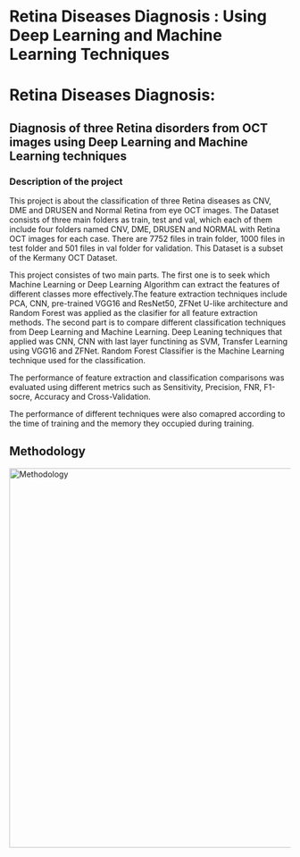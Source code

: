 # Retina Diseases Diagnosis : Using Deep Learning and Machine Learning Techniques

<!DOCTYPE html>
<html>
<head>
<title>Page Title</title>
</head>
<body>

<h1>Retina Diseases Diagnosis:</h1>
<h2>Diagnosis of three Retina disorders from OCT images using
Deep Learning and Machine Learning techniques</h2>
<h3><b> Description of the project</b></h3>

<p>This project is about the classification of three Retina diseases
as CNV, DME and DRUSEN and Normal Retina from eye OCT images. 
The Dataset consists of three main folders as train, test and val, 
which each of them include four folders named CNV, DME, DRUSEN 
and NORMAL with Retina OCT images for each case. There are 7752 files
in train folder, 1000 files in test folder and 501 files in val folder
for validation. This Dataset is a subset of the Kermany OCT Dataset.</p>

<p> This project consistes of two main parts. The first one is to seek
which Machine Learning or Deep Learning Algorithm can extract the features
of different classes more effectively.The feature extraction techniques
include PCA, CNN, pre-trained VGG16 and ResNet50, ZFNet U-like architecture
and Random Forest was applied as the clasifier for all feature extraction methods.
The second part is to compare different classification techniques from
Deep Learning and Machine Learning. 
Deep Leaning techniques that applied was CNN, CNN with last layer
functining as SVM, Transfer Learning using VGG16 and ZFNet.
Random Forest Classifier is the Machine Learning technique
used for the classification. </p>

<p> The performance of feature extraction and classification comparisons
was evaluated using different metrics such as Sensitivity,
Precision, FNR, F1-socre, Accuracy and Cross-Validation.</p>

<p> The performance of different techniques were also comapred according 
to the time of training and the memory they occupied during training.</p>


<h2>Methodology</h2>


<img src="https://user-images.githubusercontent.com/42371862/163312391-02c56786-9d9c-4da4-a6c6-2643e89a5bf3.png" alt="Methodology" alt="Methodology" width="867" height="680">

</body>
</html>


